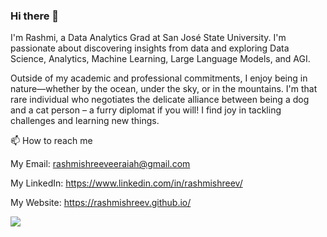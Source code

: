 ### Hi there 👋

I'm Rashmi, a Data Analytics Grad at San José State University. I'm passionate about discovering insights from data and exploring Data Science, Analytics, Machine Learning, Large Language Models, and AGI.

Outside of my academic and professional commitments, I enjoy being in nature—whether by the ocean, under the sky, or in the mountains. I'm that rare individual who negotiates the delicate alliance between being a dog and a cat person – a furry diplomat if you will!
I find joy in tackling challenges and learning new things.

📫 How to reach me

My Email: rashmishreeveeraiah@gmail.com

My LinkedIn: https://www.linkedin.com/in/rashmishreev/

My Website: https://rashmishreev.github.io/

![](https://komarev.com/ghpvc/?username=rashmishreev&style=flat-square&color=blueviolet)
